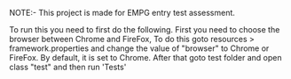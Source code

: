 NOTE:- This project is made for EMPG entry test assessment.

To run this you need to first do the following.
First you need to choose the browser between Chrome and FireFox, To do 
this goto resources > framework.properties and change the value of "browser"
to Chrome or FireFox. By default, it is set to Chrome.
After that goto test folder and open class "test" and then run 'Tests' 